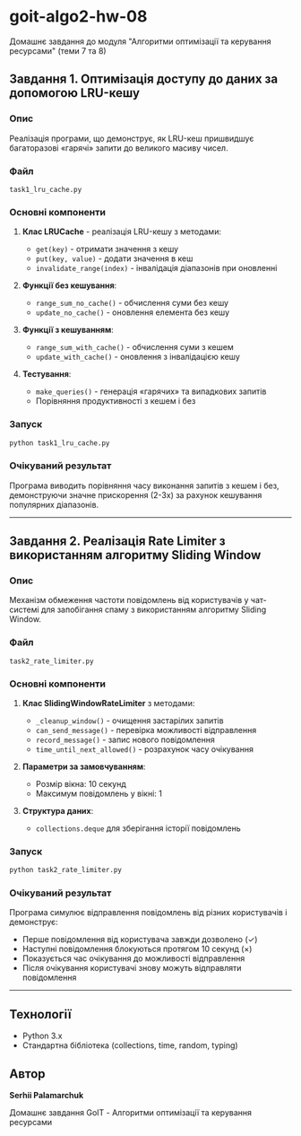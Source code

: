 # goit-algo2-hw-08

Домашнє завдання до модуля "Алгоритми оптимізації та керування ресурсами" (теми 7 та 8)

## Завдання 1. Оптимізація доступу до даних за допомогою LRU-кешу

### Опис

Реалізація програми, що демонструє, як LRU-кеш пришвидшує багаторазові «гарячі» запити до великого масиву чисел.

### Файл

`task1_lru_cache.py`

### Основні компоненти

1. **Клас LRUCache** - реалізація LRU-кешу з методами:

   - `get(key)` - отримати значення з кешу
   - `put(key, value)` - додати значення в кеш
   - `invalidate_range(index)` - інвалідація діапазонів при оновленні

2. **Функції без кешування**:

   - `range_sum_no_cache()` - обчислення суми без кешу
   - `update_no_cache()` - оновлення елемента без кешу

3. **Функції з кешуванням**:

   - `range_sum_with_cache()` - обчислення суми з кешем
   - `update_with_cache()` - оновлення з інвалідацією кешу

4. **Тестування**:
   - `make_queries()` - генерація «гарячих» та випадкових запитів
   - Порівняння продуктивності з кешем і без

### Запуск

```bash
python task1_lru_cache.py
```

### Очікуваний результат

Програма виводить порівняння часу виконання запитів з кешем і без, демонструючи значне прискорення (2-3x) за рахунок кешування популярних діапазонів.

---

## Завдання 2. Реалізація Rate Limiter з використанням алгоритму Sliding Window

### Опис

Механізм обмеження частоти повідомлень від користувачів у чат-системі для запобігання спаму з використанням алгоритму Sliding Window.

### Файл

`task2_rate_limiter.py`

### Основні компоненти

1. **Клас SlidingWindowRateLimiter** з методами:

   - `_cleanup_window()` - очищення застарілих запитів
   - `can_send_message()` - перевірка можливості відправлення
   - `record_message()` - запис нового повідомлення
   - `time_until_next_allowed()` - розрахунок часу очікування

2. **Параметри за замовчуванням**:

   - Розмір вікна: 10 секунд
   - Максимум повідомлень у вікні: 1

3. **Структура даних**:
   - `collections.deque` для зберігання історії повідомлень

### Запуск

```bash
python task2_rate_limiter.py
```

### Очікуваний результат

Програма симулює відправлення повідомлень від різних користувачів і демонструє:

- Перше повідомлення від користувача завжди дозволено (✓)
- Наступні повідомлення блокуються протягом 10 секунд (×)
- Показується час очікування до можливості відправлення
- Після очікування користувачі знову можуть відправляти повідомлення

---

## Технології

- Python 3.x
- Стандартна бібліотека (collections, time, random, typing)

## Автор

**Serhii Palamarchuk**

Домашнє завдання GoIT - Алгоритми оптимізації та керування ресурсами
